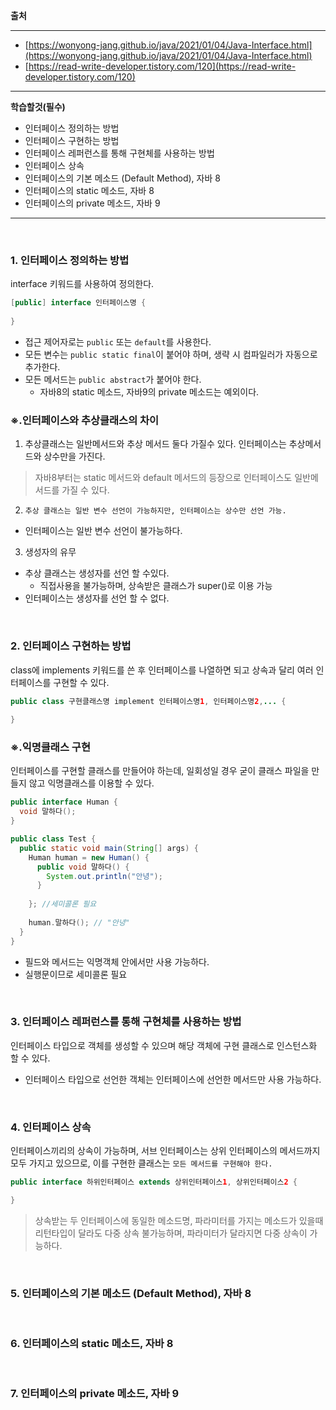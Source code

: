 **출처**

---

- [https://wonyong-jang.github.io/java/2021/01/04/Java-Interface.html](https://wonyong-jang.github.io/java/2021/01/04/Java-Interface.html)
- [https://read-write-developer.tistory.com/120](https://read-write-developer.tistory.com/120)

---

**학습할것(필수)**

- 인터페이스 정의하는 방법
- 인터페이스 구현하는 방법
- 인터페이스 레퍼런스를 통해 구현체를 사용하는 방법
- 인터페이스 상속
- 인터페이스의 기본 메소드 (Default Method), 자바 8
- 인터페이스의 static 메소드, 자바 8
- 인터페이스의 private 메소드, 자바 9

---
<br>

### 1. 인터페이스 정의하는 방법
interface 키워드를 사용하여 정의한다.
```java
[public] interface 인터페이스명 {
    
}
```
- 접근 제어자로는 `public` 또는 `default`를 사용한다.
- 모든 변수는 `public static final`이 붙어야 하며, 생략 시 컴파일러가 자동으로 추가한다.
- 모든 메서드는 `public abstract`가 붙어야 한다.
  - 자바8의 static 메소드, 자바9의 private 메소드는 예외이다.


### ※.인터페이스와 추상클래스의 차이
1. 추상클래스는 일반메서드와 추상 메서드 둘다 가질수 있다. 인터페이스는 추상메서드와 상수만을 가진다.
  > 자바8부터는 static 메서드와 default 메서드의 등장으로 인터페이스도 일반메서드를 가질 수 있다.

2. `추상 클래스는 일반 변수 선언이 가능하지만, 인터페이스는 상수만 선언 가능.`
- 인터페이스는 일반 변수 선언이 불가능하다. 

3. 생성자의 유무
- 추상 클래스는 생성자를 선언 할 수있다.
  - 직접사용을 불가능하며, 상속받은 클래스가 super()로 이용 가능
- 인터페이스는 생성자를 선언 할 수 없다.

<br>

### 2. 인터페이스 구현하는 방법

class에 implements 키워드를 쓴 후 인터페이스를 나열하면 되고 상속과 달리 여러 인터페이스를 구현할 수 있다.

```java
public class 구현클래스명 implement 인터페이스명1, 인터페이스명2,... {
    
}
```

### ※.익명클래스 구현
인터페이스를 구현할 클래스를 만들어야 하는데, 일회성일 경우 굳이 클래스 파일을 만들지 않고 익명클래스를 이용할 수 있다.

```java
public interface Human {
  void 말하다();
}

public class Test {
  public static void main(String[] args) {
    Human human = new Human() {
      public void 말하다() {
        System.out.println("안녕");
      }
      
    }; //세미콜론 필요
    
    human.말하다(); // "안녕"
  }
}
```
- 필드와 메서드는 익명객체 안에서만 사용 가능하다.
- 실행문이므로 세미콜론 필요

<br>

### 3. 인터페이스 레퍼런스를 통해 구현체를 사용하는 방법
인터페이스 타입으로 객체를 생성할 수 있으며 해당 객체에 구현 클래스로 인스턴스화 할 수 있다.

- 인터페이스 타입으로 선언한 객체는 인터페이스에 선언한 메서드만 사용 가능하다.

<br>

### 4. 인터페이스 상속
인터페이스끼리의 상속이 가능하며, 
서브 인터페이스는 상위 인터페이스의 메서드까지 모두 가지고 있으므로, 이를 구현한 클래스는 `모든 메서드를 구현해야 한다.`

```java
public interface 하위인터페이스 extends 상위인터페이스1, 상위인터페이스2 {

}
```
> 상속받는 두 인터페이스에 동일한 메소드명, 파라미터를 가지는 메소드가 있을때 리턴타입이 달라도 다중 상속 불가능하며, 파라미터가 달라지면 다중 상속이 가능하다.

<br>

### 5. 인터페이스의 기본 메소드 (Default Method), 자바 8


<br>

### 6. 인터페이스의 static 메소드, 자바 8

<br>

### 7. 인터페이스의 private 메소드, 자바 9
